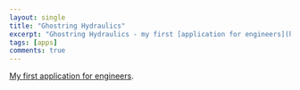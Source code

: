 ```yaml
---
layout: single
title: "Ghostring Hydraulics"
excerpt: "Ghostring Hydraulics - my first [application for engineers](http://ghostringsoft.github.io/ghostring-hydraulics.html)."
tags: [apps]
comments: true
--- 
```

 
[My first application for engineers](http://ghostringsoft.github.io/ghostring-hydraulics.html).
